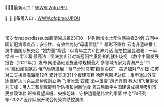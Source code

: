 <p>
	🤹🤹🤹最新入口：<a href="http://www.baidu.com/link?url=6MA2SWnO3Raqke39an_0PUxosM6ZrUGzi1BN9tNnlPW&wd">WWW.2ofq.PPT</a> 
	<p>
		🔞
🔞
🔞备用入口：<a href="http://www.baidu.com/link?url=6MA2SWnO3Raqke39an_0PUxosM6ZrUGzi1BN9tNnlPW&wd">WWW.ofqbmo.UPOU</a> 
	</p>
	<p>
		<br />
	</p>
	<p>
		18岁女rapperdisssubs超清晰成都23日0—14时新增本土阳性感染者24例
五问中国新冠病毒疫苗：安全性、有效性为何“毋庸置疑”？
精彩不重样 云南非遗轮番上演中国国际旅交会
“她力量”柳茜：以青年之力和世界对话
航拍拉里昆湿地：一半绿洲 一半沙漠
最高法：坚决禁止针对新冠阳性康复者的就业歧视
《数字中国发展报告（2021年）》发布 网络基础设施全球规模最大
多领域专家为青海产业“四地”建设建言献策
俄乌局势进展：俄乌分别签署“粮食协议”　美追加对乌军援
江苏对口支援青海海南12年 累计实施351个援建项目
哈萨克斯坦总统：重申通过外交途径解决乌克兰局势原则立场
飞瀑流云 西藏“云中玉麦”风光秀丽
科大讯飞董事长刘庆峰：用人工智能赋能科学防疫和创新创业
第五届数字中国建设成果展吸引市民参观体验
班禅看望卓嘎、央宗姐妹：守护边疆是伟大的事情
中老“和平列车-2022”医疗队展开联合传染病防控演练
	</p>
